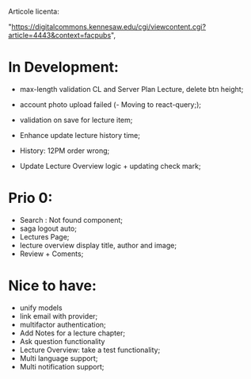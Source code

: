 Articole licenta:

"https://digitalcommons.kennesaw.edu/cgi/viewcontent.cgi?article=4443&context=facpubs",

# In Development:

- max-length validation CL and Server Plan Lecture, delete btn height;

- account photo upload failed (- Moving to react-query;);
- validation on save for lecture item;
- Enhance update lecture history time;
- History: 12PM order wrong;
- Update Lecture Overview logic + updating check mark;

# Prio 0:

- Search : Not found component;
- saga logout auto;
- Lectures Page;
- lecture overview display title, author and image;
- Review + Coments;

# Nice to have:

- unify models
- link email with provider;
- multifactor authentication;
- Add Notes for a lecture chapter;
- Ask question functionality
- Lecture Overview: take a test functionality;
- Multi language support;
- Multi notification support;
